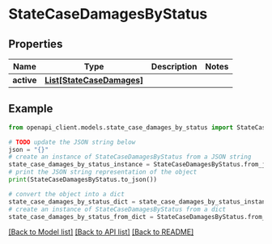 # StateCaseDamagesByStatus


## Properties

Name | Type | Description | Notes
------------ | ------------- | ------------- | -------------
**active** | [**List[StateCaseDamages]**](StateCaseDamages.md) |  | 

## Example

```python
from openapi_client.models.state_case_damages_by_status import StateCaseDamagesByStatus

# TODO update the JSON string below
json = "{}"
# create an instance of StateCaseDamagesByStatus from a JSON string
state_case_damages_by_status_instance = StateCaseDamagesByStatus.from_json(json)
# print the JSON string representation of the object
print(StateCaseDamagesByStatus.to_json())

# convert the object into a dict
state_case_damages_by_status_dict = state_case_damages_by_status_instance.to_dict()
# create an instance of StateCaseDamagesByStatus from a dict
state_case_damages_by_status_from_dict = StateCaseDamagesByStatus.from_dict(state_case_damages_by_status_dict)
```
[[Back to Model list]](../README.md#documentation-for-models) [[Back to API list]](../README.md#documentation-for-api-endpoints) [[Back to README]](../README.md)


